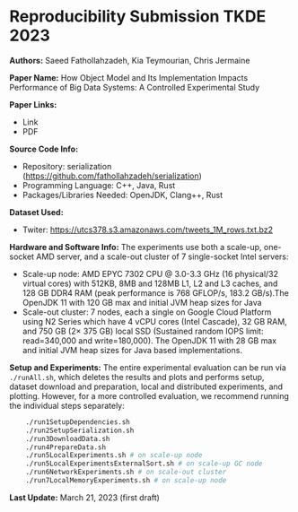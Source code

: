 # Reproducibility Submission TKDE 2023
**Authors:** Saeed Fathollahzadeh, Kia Teymourian, Chris Jermaine

**Paper Name:** How Object Model and Its Implementation Impacts Performance of Big Data Systems: A Controlled Experimental Study

**Paper Links:** 
 * Link 
 * PDF

 **Source Code Info:**
 * Repository: serialization (https://github.com/fathollahzadeh/serialization)
 * Programming Language: C++, Java, Rust
 * Packages/Libraries Needed: OpenJDK, Clang++, Rust

**Dataset Used:**
* Twiter: <https://utcs378.s3.amazonaws.com/tweets_1M_rows.txt.bz2>

**Hardware and Software Info:** The experiments use both a scale-up, one-socket AMD server, and a scale-out cluster of 7 single-socket Intel servers:
 * Scale-up node: AMD EPYC 7302 CPU @ 3.0-3.3 GHz (16 physical/32 virtual cores) with 512KB, 8MB and 128MB
L1, L2 and L3 caches, and 128 GB DDR4 RAM (peak performance is 768 GFLOP/s, 183.2 GB/s).The OpenJDK
11 with 120 GB max and initial JVM heap sizes for Java 
* Scale-out cluster: 7 nodes, each a single on Google Cloud Platform using N2 Series which have 4
vCPU cores (Intel Cascade), 32 GB RAM, and 750 GB (2× 375 GB) local SSD (Sustained random IOPS limit:
read=340,000 and write=180,000). The OpenJDK 11 with 28 GB max and initial JVM heap sizes for Java based
implementations.

**Setup and Experiments:** The entire experimental evaluation can be run via `./runAll.sh`, which deletes the results and plots and performs setup, dataset download and preparation, local and distributed experiments, and plotting. However, for a more controlled evaluation, we recommend running the individual steps separately:

  ```bash
      ./run1SetupDependencies.sh
      ./run2SetupSerialization.sh
      ./run3DownloadData.sh
      ./run4PrepareData.sh
      ./run5LocalExperiments.sh # on scale-up node
      ./run5LocalExperimentsExternalSort.sh # on scale-up GC node
      ./run6NetworkExperiments.sh # on scale-out cluster
      ./run7LocalMemoryExperiments.sh # on scale-up node
   ```

**Last Update:** March 21, 2023 (first draft)



